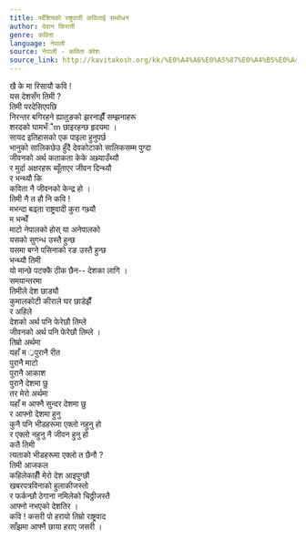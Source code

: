 ```yaml
---
title: पर्देशियको राष्ट्रवादी कविलाई सम्वोधन
author: देवान किराती
genre: कविता
language: नेपाली
source: नेपाली - कविता कोश
source_link: http://kavitakosh.org/kk/%E0%A4%A6%E0%A5%87%E0%A4%B5%E0%A4%BE%E0%A4%A8_%E0%A4%95%E0%A4%BF%E0%A4%B0%E0%A4%BE%E0%A4%A4%E0%A5%80
---
```


खै के मा रिसायौ कवि !  
यस देशसँग तिमी ?  
तिमी परदेसिएपछि  
निरन्तर बगिरहने ह्यातुङको झरनाझैँ सम्झनाहरू  
शरदको घामभँैm छाइरहन्छ हृदयमा ।  
सायद इतिहासको एक पाइला हुनुपर्छ  
भानुको सालिकछेउ हुँदै देवकोटाको सालिकसम्म पुग्दा  
जीवनको अर्थ कताकता केके अथ्र्याउँथ्यौ  
र मुर्दा अक्षरहरू ब्यूँताएर जीवन दिन्थ्यौ  
र भन्थ्यौ कि  
कविता नै जीवनको केन्द्र हो ।  
तिमी नै त हौ नि कवि !  
मभन्दा बढ्ता राष्ट्रवादी कुरा गथ्र्यौ  
म भन्थेँ  
माटो नेपालको होस् या अनेपालको  
यसको सुगन्ध उस्तै हुन्छ  
यसमा बग्ने पसिनाको रङ उस्तै हुन्छ  
भन्थ्यौ तिमी  
यो मान्छे पटक्कै ठीक छैन-- देशका लागि ।  
समयान्तरमा  
तिमीले देश छाड्यौ  
कुमालकोटी कीराले घर छाडेझैँ  
र अहिले  
देशको अर्थ पनि फेरेछौ तिम्ले  
जीवनको अर्थ पनि फेरेछौ तिम्ले ।  
तिम्रो अर्थमा  
यहाँ म ्रपुरानै रीत  
पुरानै माटो  
पुरानै आकाश  
पुरानै देशमा छु  
तर मेरो अर्थमा  
यहाँ म आफ्नै सुन्दर देशमा छु  
र आफ्नो देशमा हुनु  
कुनै पनि भीडहरूमा एक्लो नहुनु हो  
र एक्लो नहुनु नै जीवन हुनु हो  
कतै तिमी  
त्यताको भीडहरूमा एक्लो त छैनौ ?  
तिमी आजकल  
कहिलेकाहीँ मेरो देश आइपुग्छौ  
खबरपत्रविनाको हुलाकीजस्तो  
र फर्कन्छौ ठेगाना नमिलेको चिठ्ठीजस्तै  
आफ्नो नभएको देशतिर ।  
कवि ! कसरी पो हरायो तिम्रो राष्ट्रवाद  
साँझमा आफ्नै छाया हराए जसरी ।

